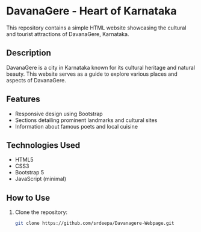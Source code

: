 # DavanaGere - Heart of Karnataka

This repository contains a simple HTML website showcasing the cultural and tourist attractions of DavanaGere, Karnataka.

## Description

DavanaGere is a city in Karnataka known for its cultural heritage and natural beauty. This website serves as a guide to explore various places and aspects of DavanaGere.

## Features

- Responsive design using Bootstrap
- Sections detailing prominent landmarks and cultural sites
- Information about famous poets and local cuisine

## Technologies Used

- HTML5
- CSS3
- Bootstrap 5
- JavaScript (minimal)

## How to Use

1. Clone the repository:

   ```bash
   git clone https://github.com/srdeepa/Davanagere-Webpage.git
